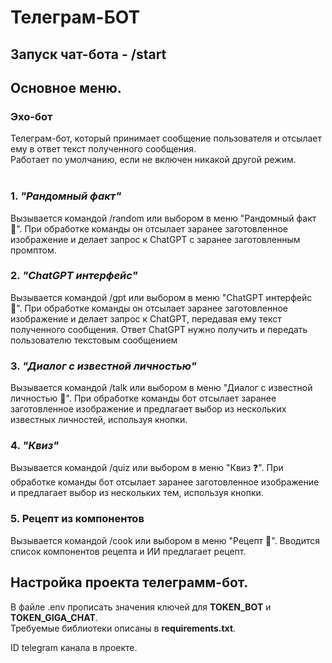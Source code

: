 # Телеграм-БОТ

## Запуск чат-бота - /start

## Основное меню.<br>

### Эхо-бот<br>
Телеграм-бот, который принимает сообщение пользователя и отсылает ему в ответ текст полученного сообщения.<br>
Работает по умолчанию, если не включен никакой другой режим.<br><br>

### 1. *"Рандомный факт"*<br>
Вызывается командой /random или выбором в меню "Рандомный факт 🧠".
При обработке команды он отсылает заранее заготовленное изображение
и делает запрос к ChatGPT с заранее заготовленным промптом.

### 2. *"ChatGPT интерфейс"*<br>
Вызывается командой /gpt или выбором в меню "ChatGPT интерфейс 🤖". 
При обработке команды он отсылает заранее заготовленное изображение и делает запрос к ChatGPT, 
передавая ему текст полученного сообщения. Ответ ChatGPT нужно получить и передать пользователю текстовым сообщением<br>

### 3. *"Диалог с известной личностью"*<br>
Вызывается командой /talk или выбором в меню "Диалог с известной личностью 👤".
При обработке команды бот отсылает заранее заготовленное изображение и
предлагает выбор из нескольких известных личностей,
используя кнопки.

### 4. *"Квиз"*<br>
Вызывается командой /quiz или выбором в меню "Квиз ❓".
При обработке команды бот отсылает заранее заготовленное изображение
и предлагает выбор из нескольких тем, используя кнопки.

### 5. Рецепт из компонентов
Вызывается командой /cook или выбором в меню "Рецепт 🍅".
Вводится список компонентов рецепта и ИИ предлагает рецепт.

## Настройка проекта телеграмм-бот.<br>
В файле .env прописать значения ключей для **TOKEN_BOT** и **TOKEN_GIGA_CHAT**.<br>
Требуемые библиотеки описаны в **requirements.txt**.

ID telegram канала в проекте.

